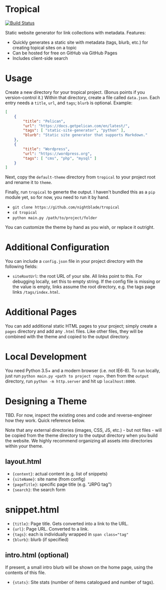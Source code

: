 # Tropical

[![Build Status](https://travis-ci.com/nightblade9/tropical.svg?branch=main)](https://travis-ci.com/nightblade9/tropical)

Static website generator for link collections with metadata. Features:

- Quickly generates a static site with metadata (tags, blurb, etc.) for creating topical sites on a topic
- Can be hosted for free on GitHub via GitHub Pages
- Includes client-side search

# Usage

Create a new directory for your tropical project. (Bonus points if you version-control it.) Within that directory, create a file called `data.json`. Each entry needs a `title`, `url`, and `tags`; `blurb` is optional. Example:

```json
[
    {
        "title": "Pelican",
        "url": "https://docs.getpelican.com/en/latest/",
        "tags": [ "static-site-generator", "python" ],
        "blurb": "Static site generator that supports Markdown."
    },
    {
        "title": "Wordpress",
        "url": "https://wordpress.org",
        "tags": [ "cms", "php", "mysql" ]
    }
]
```

Next, copy the `default-theme` directory from `tropical` to your project root and rename it to `theme`.

Finally, run `tropical` to generte the output.  I haven't bundled this as a `pip` module yet, so for now, you need to run it by hand.

- `git clone https://github.com/nightblade/tropical`
- `cd tropical`
- `python main.py /path/to/project/folder`

You can customize the theme by hand as you wish, or replace it outright.

# Additional Configuration

You can include a `config.json` file in your project directory with the following fields:

- `siteRootUrl`: the root URL of your site. All links point to this. For debugging locally, set this to empty string. If the config file is missing or the value is empty, links assume the root directory, e.g. the tags page links `/tags/index.html`.

# Additional Pages

You can add additional static HTML pages to your project; simply create a `pages` directory and add any `.html` files. Like other files, they will be combined with the theme and copied to the output directory.

# Local Development

You need Python 3.5+ and a modern browser (i.e. not IE6-8). To run locally, just run `python main.py <path to project repo>`, then from the `output` directory, run `python -m http.server` and hit up `localhost:8000`.

# Designing a Theme

TBD. For now, inspect the existing ones and code and reverse-engineer how they work. Quick reference below.

Note that any external directories (images, CSS, JS, etc.) - but not files - will be copied from the theme directory to the output directory when you build the website. We highly recommend organizing all assets into directories within your theme.

## layout.html

- `{content}`: actual content (e.g. list of snippets)
- `{siteName}`: site name (from config)
- `{pageTitle}`: specific page title (e.g. "JRPG tag")
- `{search}`: the search form

# snippet.html

- `{title}`: Page title. Gets converted into a link to the URL.
- `{url}`: Page URL. Converted to a link.
- `{tags}`: each is individually wrapped in `span class="tag"`
- `{blurb}`: blurb (if specified)

## intro.html (optional)

If present, a small intro blurb will be shown on the home page, using the contents of this file. 

- `{stats}`: Site stats (number of items catalogued and number of tags).